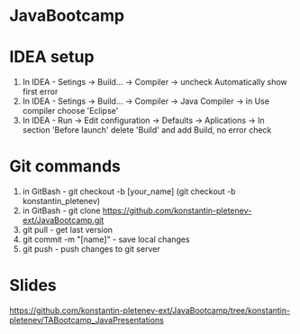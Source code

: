 # JavaBootcamp

# IDEA setup
1) In IDEA - Setings -> Build... -> Compiler -> uncheck Automatically show first error
2) In IDEA - Setings -> Build... -> Compiler -> Java Compiler -> in Use compiler choose 'Eclipse'
3) In IDEA - Run -> Edit configuration -> Defaults -> Aplications -> In section 'Before launch' delete 'Build' and add Build, no error check 

# Git commands
1) in GitBash - git checkout -b [your_name]  (git checkout -b konstantin_pletenev)
2) in GitBash - git clone https://github.com/konstantin-pletenev-ext/JavaBootcamp.git
3) git pull - get last version
4) git commit -m "[name]"  - save local changes 
5) git push - push changes to git server

# Slides
https://github.com/konstantin-pletenev-ext/JavaBootcamp/tree/konstantin-pletenev/TABootcamp_JavaPresentations
